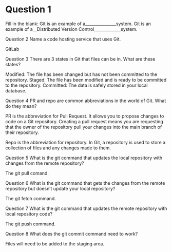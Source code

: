 # Question 1
Fill in the blank:
Git is an example of a_______________system.
Git is an example of a__Distributed Version Control_____________system.

Question 2
Name a code hosting service that uses Git.

GitLab

Question 3
There are 3 states in Git that files can be in. What are these states?

Modified: The file has been changed but has not been committed to the repository.
Staged: The file has been modified and is ready to be committed to the repository.
Committed: The data is safely stored in your local database.

Question 4
PR and repo are common abbreviations in the world of Git. What do they mean?

PR is the abbreviation for Pull Request. It allows you to propose changes to code on a Git repository. Creating a pull request means you are requesting that the owner of the repository pull your changes into the main branch of their repository.

Repo is the abbreviation for repository. In Git, a repository is used to store a collection of files and any changes made to them.

Question 5
What is the git command that updates the local repository with changes from the remote repository?

The git pull comand.

Question 6
What is the git command that gets the changes from the remote repository but doesn’t update your local repository?

The git fetch command.

Question 7
What is the git command that updates the remote repository with local repository code?

The git push command.

Question 8
What does the git commit command need to work?

Files will need to be added to the staging area.
